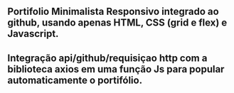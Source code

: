 ## Portifolio Minimalista Responsivo integrado ao github, usando apenas HTML, CSS (grid e flex) e Javascript.

## Integração api/github/requisiçao http com a biblioteca axios em uma função Js  para popular automaticamente o portifólio.



